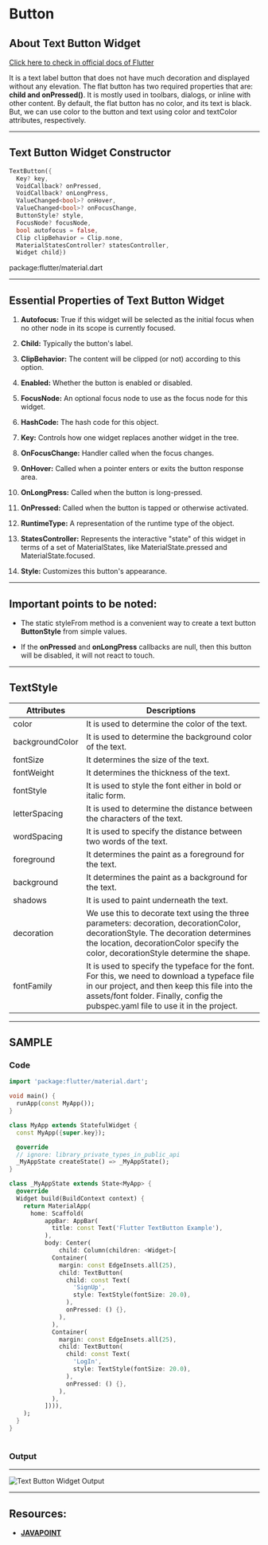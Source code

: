 # Button

## **About Text Button Widget**

[Click here to check in official docs of Flutter](https://docs.flutter.dev/development/ui/widgets/material)

It is a text label button that does not have much decoration and displayed without any elevation. The flat button has two required properties that are: **child and onPressed()**. It is mostly used in toolbars, dialogs, or inline with other content. By default, the flat button has no color, and its text is black. But, we can use color to the button and text using color and textColor attributes, respectively.

***

## **Text Button Widget Constructor**

```Dart
TextButton({
  Key? key, 
  VoidCallback? onPressed,
  VoidCallback? onLongPress, 
  ValueChanged<bool>? onHover, 
  ValueChanged<bool>? onFocusChange, 
  ButtonStyle? style, 
  FocusNode? focusNode, 
  bool autofocus = false, 
  Clip clipBehavior = Clip.none, 
  MaterialStatesController? statesController, 
  Widget child})
```

package:flutter/material.dart

***

## **Essential Properties of Text Button Widget**

1. **Autofocus:** True if this widget will be selected as the initial focus when no other node in its scope is currently focused.

2. **Child:** Typically the button's label.

3. **ClipBehavior:** The content will be clipped (or not) according to this option.

4. **Enabled:** Whether the button is enabled or disabled.

5. **FocusNode:** An optional focus node to use as the focus node for this widget.

6. **HashCode:** The hash code for this object.

7. **Key:** Controls how one widget replaces another widget in the tree.

8. **OnFocusChange:** Handler called when the focus changes.

9. **OnHover:** Called when a pointer enters or exits the button response area.

10. **OnLongPress:** Called when the button is long-pressed.

11. **OnPressed:** Called when the button is tapped or otherwise activated.

12. **RuntimeType:** A representation of the runtime type of the object.

13. **StatesController:** Represents the interactive "state" of this widget in terms of a set of MaterialStates, like MaterialState.pressed and MaterialState.focused.

14. **Style:** Customizes this button's appearance.

***

## **Important points to be noted:**

* The static styleFrom method is a convenient way to create a text button **ButtonStyle** from simple values.

* If the **onPressed** and **onLongPress** callbacks are null, then this button will be disabled, it will not react to touch.

***

## **TextStyle**

  | Attributes | Descriptions |
  | ---------- | ------------ |
  | color      | It is used to determine the color of the text.
  | backgroundColor| It is used to determine the background color of the text.
  | fontSize   | It determines the size of the text.
  | fontWeight | It determines the thickness of the text.
  | fontStyle  | It is used to style the font either in bold or italic form.
  | letterSpacing | It is used to determine the distance between the characters of the text.
  | wordSpacing | It is used to specify the distance between two words of the text.
  | foreground | It determines the paint as a foreground for the text.
  | background | It determines the paint as a background for the text.
  | shadows | It is used to paint underneath the text.
  | decoration | We use this to decorate text using the three parameters: decoration, decorationColor, decorationStyle. The decoration determines the location, decorationColor specify the color, decorationStyle determine the shape.
  | fontFamily | It is used to specify the typeface for the font. For this, we need to download a typeface file in our project, and then keep this file into the assets/font folder. Finally, config the pubspec.yaml file to use it in the project.

***

## **SAMPLE**

### **Code**

```Dart
import 'package:flutter/material.dart';

void main() {
  runApp(const MyApp());
}

class MyApp extends StatefulWidget {
  const MyApp({super.key});

  @override
  // ignore: library_private_types_in_public_api
  _MyAppState createState() => _MyAppState();
}

class _MyAppState extends State<MyApp> {
  @override
  Widget build(BuildContext context) {
    return MaterialApp(
      home: Scaffold(
          appBar: AppBar(
            title: const Text('Flutter TextButton Example'),
          ),
          body: Center(
              child: Column(children: <Widget>[
            Container(
              margin: const EdgeInsets.all(25),
              child: TextButton(
                child: const Text(
                  'SignUp',
                  style: TextStyle(fontSize: 20.0),
                ),
                onPressed: () {},
              ),
            ),
            Container(
              margin: const EdgeInsets.all(25),
              child: TextButton(
                child: const Text(
                  'LogIn',
                  style: TextStyle(fontSize: 20.0),
                ),
                onPressed: () {},
              ),
            ),
          ]))),
    );
  }
}
 
```

### **Output**

***

![Text Button Widget Output](https://static.javatpoint.com/tutorial/flutter/images/flutter-buttons.png)

***

## **Resources:**

* [**JAVAPOINT**](https://www.javatpoint.com/flutter-buttons)
